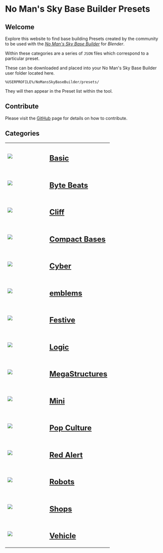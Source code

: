 # No Man's Sky Base Builder Presets  


## Welcome

Explore this website to find base building Presets created by the community 
to be used with the _[No Man's Sky Base Builder](https://www.nexusmods.com/nomanssky/mods/984)_ for _Blender_.

Within these categories are a series of `JSON` files which correspond to a 
particular preset.

These can be downloaded and placed into your No Man's Sky Base Builder user 
folder located here.

```
%USERPROFILE%/NoMansSkyBaseBuilder/presets/
```

They will then appear in the Preset list within the tool.

## Contribute

Please visit the [GitHub](https://github.com/charliebanks/nms-base-builder-presets) page for details on how to contribute.


## Categories  

<table cellpadding="10">
        <tbody><tr>
            <td width="40%"><a href="https://charliebanks.github.io/nms-base-builder-presets/Basic"><img src="https://raw.githubusercontent.com/charliebanks/nms-base-builder-presets/master\images\Basic\Kattiko_WindTurbine.jpg"></a></td>
            <td valign="top" width="60%"><h2><a href="https://charliebanks.github.io/nms-base-builder-presets/Basic">Basic</a></h2></td>
        </tr><tr>
            <td width="40%"><a href="https://charliebanks.github.io/nms-base-builder-presets/Byte%20Beats"><img src="https://raw.githubusercontent.com/charliebanks/nms-base-builder-presets/master\images\missing_thumbnail.jpg"></a></td>
            <td valign="top" width="60%"><h2><a href="https://charliebanks.github.io/nms-base-builder-presets/Byte%20Beats">Byte Beats</a></h2></td>
        </tr><tr>
            <td width="40%"><a href="https://charliebanks.github.io/nms-base-builder-presets/Cliff"><img src="https://raw.githubusercontent.com/charliebanks/nms-base-builder-presets/master\images\Cliff\djmonkey_Building.jpg"></a></td>
            <td valign="top" width="60%"><h2><a href="https://charliebanks.github.io/nms-base-builder-presets/Cliff">Cliff</a></h2></td>
        </tr><tr>
            <td width="40%"><a href="https://charliebanks.github.io/nms-base-builder-presets/Compact%20Bases"><img src="https://raw.githubusercontent.com/charliebanks/nms-base-builder-presets/master\images\Compact Bases\Kattiko_Bizarrotech Frogbase.jpg"></a></td>
            <td valign="top" width="60%"><h2><a href="https://charliebanks.github.io/nms-base-builder-presets/Compact%20Bases">Compact Bases</a></h2></td>
        </tr><tr>
            <td width="40%"><a href="https://charliebanks.github.io/nms-base-builder-presets/Cyber"><img src="https://raw.githubusercontent.com/charliebanks/nms-base-builder-presets/master\images\Cyber\djmonkey_ATM.jpg"></a></td>
            <td valign="top" width="60%"><h2><a href="https://charliebanks.github.io/nms-base-builder-presets/Cyber">Cyber</a></h2></td>
        </tr><tr>
            <td width="40%"><a href="https://charliebanks.github.io/nms-base-builder-presets/emblems"><img src="https://raw.githubusercontent.com/charliebanks/nms-base-builder-presets/master\images\emblems\Kattiko_Logo AGT.jpg"></a></td>
            <td valign="top" width="60%"><h2><a href="https://charliebanks.github.io/nms-base-builder-presets/emblems">emblems</a></h2></td>
        </tr><tr>
            <td width="40%"><a href="https://charliebanks.github.io/nms-base-builder-presets/Festive"><img src="https://raw.githubusercontent.com/charliebanks/nms-base-builder-presets/master\images\Festive\Kattiko_Xmas tree.jpg"></a></td>
            <td valign="top" width="60%"><h2><a href="https://charliebanks.github.io/nms-base-builder-presets/Festive">Festive</a></h2></td>
        </tr><tr>
            <td width="40%"><a href="https://charliebanks.github.io/nms-base-builder-presets/Logic"><img src="https://raw.githubusercontent.com/charliebanks/nms-base-builder-presets/master\images\Logic\Rai_MDoorProximity.jpg"></a></td>
            <td valign="top" width="60%"><h2><a href="https://charliebanks.github.io/nms-base-builder-presets/Logic">Logic</a></h2></td>
        </tr><tr>
            <td width="40%"><a href="https://charliebanks.github.io/nms-base-builder-presets/MegaStructures"><img src="https://raw.githubusercontent.com/charliebanks/nms-base-builder-presets/master\images\MegaStructures\Voldrang_Le-Coq-Gigantesque.jpg"></a></td>
            <td valign="top" width="60%"><h2><a href="https://charliebanks.github.io/nms-base-builder-presets/MegaStructures">MegaStructures</a></h2></td>
        </tr><tr>
            <td width="40%"><a href="https://charliebanks.github.io/nms-base-builder-presets/Mini"><img src="https://raw.githubusercontent.com/charliebanks/nms-base-builder-presets/master\images\Mini\djmonkey_ChessSetPlayed.jpg"></a></td>
            <td valign="top" width="60%"><h2><a href="https://charliebanks.github.io/nms-base-builder-presets/Mini">Mini</a></h2></td>
        </tr><tr>
            <td width="40%"><a href="https://charliebanks.github.io/nms-base-builder-presets/Pop%20Culture"><img src="https://raw.githubusercontent.com/charliebanks/nms-base-builder-presets/master\images\Pop Culture\djmonkey_IronGiant.jpg"></a></td>
            <td valign="top" width="60%"><h2><a href="https://charliebanks.github.io/nms-base-builder-presets/Pop%20Culture">Pop Culture</a></h2></td>
        </tr><tr>
            <td width="40%"><a href="https://charliebanks.github.io/nms-base-builder-presets/Red%20Alert"><img src="https://raw.githubusercontent.com/charliebanks/nms-base-builder-presets/master\images\Red Alert\djmonkey_PowerPlant.jpg"></a></td>
            <td valign="top" width="60%"><h2><a href="https://charliebanks.github.io/nms-base-builder-presets/Red%20Alert">Red Alert</a></h2></td>
        </tr><tr>
            <td width="40%"><a href="https://charliebanks.github.io/nms-base-builder-presets/Robots"><img src="https://raw.githubusercontent.com/charliebanks/nms-base-builder-presets/master\images\Robots\Kattiko_GygnusGuardbot.jpg"></a></td>
            <td valign="top" width="60%"><h2><a href="https://charliebanks.github.io/nms-base-builder-presets/Robots">Robots</a></h2></td>
        </tr><tr>
            <td width="40%"><a href="https://charliebanks.github.io/nms-base-builder-presets/Shops"><img src="https://raw.githubusercontent.com/charliebanks/nms-base-builder-presets/master\images\Shops\djmonkey_FlyingTaco.jpg"></a></td>
            <td valign="top" width="60%"><h2><a href="https://charliebanks.github.io/nms-base-builder-presets/Shops">Shops</a></h2></td>
        </tr><tr>
            <td width="40%"><a href="https://charliebanks.github.io/nms-base-builder-presets/Vehicle"><img src="https://raw.githubusercontent.com/charliebanks/nms-base-builder-presets/master\images\Vehicle\djmonkey_NostromoWhole.jpg"></a></td>
            <td valign="top" width="60%"><h2><a href="https://charliebanks.github.io/nms-base-builder-presets/Vehicle">Vehicle</a></h2></td>
        </tr>
</tbody>
</table>
